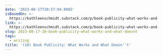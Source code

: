 ```yaml
---
date: '2023-08-17T20:57:04.000Z'
isBasedOn: >-
  https://kathleenschmidt.substack.com/p/book-publicity-what-works-and-what?r=2vqp7&utm_campaign=post&utm_medium=email
link: >-
  https://kathleenschmidt.substack.com/p/book-publicity-what-works-and-what?r=2vqp7&utm_campaign=post&utm_medium=email
slug: 2023-08-17-10-book-publicity-what-works-and-what-doesnt
tags:
  - writing
title: '(10) Book Publicity: What Works and What Doesn''t'
---
```


